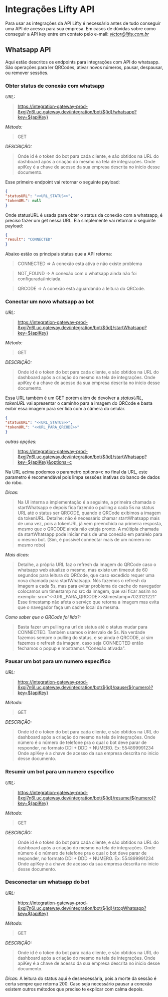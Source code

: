 # Integrações Lifty API #
Para usar as integrações da API Lifty é necessário antes de tudo conseguir uma API de acesso para sua empresa.
Em casos de dúvidas sobre como conseguir a API key entre em contato pelo e-mail: *victor@lifty.com.br*


## Whatsapp API ##
Aqui estão descritos os endpoints para integrações com API do whatsapp.
São operações para ler QRCodes, ativar novos números, pausar, despausar, ou remover sessões.

### Obter status de conexão com whatsapp ###

*URL:*
>https://integration-gateway-prod-8xgj7n6l.uc.gateway.dev/integration/bot/${id}/whatsapp?key=${apiKey}

*Método:*
>GET

*DESCRIÇÃO:*
>Onde id é o token do bot para cada cliente, e são obtidos na URL do dashboard após a criação do mesmo na tela de integrações.
Onde apiKey é a chave de acesso da sua empresa descrita no inicio desse documento.

Esse primeiro endpoint vai retornar o seguinte payload:
```json
{
"statusURL": "<<URL_STATUS>>",
"tokenURL": null
}
```

Onde statusURL é usada para obter o status da conexão com a whatsapp, é preciso fazer um get nessa URL.
Ela simplemente vai retornar o seguinte payload:
```json
{
"result": "CONNECTED"
}
```

Abaixo estão os principais status que a API retorna:
>CONNECTED => A conexão está ativa e não existe problema

>NOT_FOUND => A conexão com o whatsapp ainda não foi configurada/iniciada.

>QRCODE => A conexão está aguardando a leitura do QRCode.

### Conectar um novo whatsapp ao bot ###
*URL:*
>https://integration-gateway-prod-8xgj7n6l.uc.gateway.dev/integration/bot/${id}/startWhatsapp?key=${apiKey}

*Método:*
>GET

*DESCRIÇÃO:*
>Onde id é o token do bot para cada cliente, e são obtidos na URL do dashboard após a criação do mesmo na tela de integrações.
Onde apiKey é a chave de acesso da sua empresa descrita no inicio desse documento.

Essa URL também é um GET porém além de devolver a *statusURL*, *tokenURL* vai apresentar o caminho para a imagem do QRCode e basta exibir essa imagem para ser lida com a câmera do celular.
```json
{
"statusURL": "<<URL_STATUS>>",
"tokenURL": "<<URL_PARA_QRCODE>>"
}
```

*outras opções:*
>https://integration-gateway-prod-8xgj7n6l.uc.gateway.dev/integration/bot/${id}/startWhatsapp?key=${apiKey}&options=c

Na URL acima podemos o parametro options=c no final da URL, este parametro é recomendável pois limpa sessões inativas do banco de dados do robo.

*Dicas:*
>Na UI interna a implementação é a seguinte, a primeira chamada o startWhatsapp e depois fica fazendo o pulling a cada 5s na status URL até o status ser QRCODE, quando é QRCode exibimos a imagem da tokenURL.
Detalhe: não é necessário chamar startWhatsapp mais de uma vez, pois a tokenURL já vem preenchida na primeira resposta, mesmo que o QRCODE ainda não esteja pronto.
A múltipla chamada da startWhatsapp pode iniciar mais de uma conexão em paralelo para o mesmo bot. (Sim, é possível connectar mais de um número no mesmo robo)

*Mais dicas:*
>Detalhe, a própria URL faz o refresh da imagem do QRCode caso o whatsapp web atualize o mesmo, mas existe um timeout de 60 segundos para leitura do QRCode, que caso excedido requer uma nova chamada para startWhatsapp.
Nós fazemos o refresh da imagem a cada 5s, mas para evitar problema de cache do navegador colocamos um timestamp no src da imagem, que vai ficar assim no exemplo:
src="<<URL_PARA_QRCODE>>&timestamp=7023121221"
Esse timestamp não afeta o serviço que retorna a imagem mas evita que o navegador faça um cache local da mesma.

*Como saber que o QRCode foi lido?:*
>Basta fazer um pulling na url de status até o status mudar para CONNECTED. Também usamos o intervalo de 5s.
Na verdade fazemos sempre o pulling do status, e se ainda é QRCODE, aí sim fazemos o refresh da imagem, caso seja CONNECTED então fechamos o popup e mostramos "Conexão ativada".

### Pausar um bot para um numero especifico ###

*URL:*
>https://integration-gateway-prod-8xgj7n6l.uc.gateway.dev/integration/bot/${id}/pause/${numero}?key=${apiKey}

*Método:*
>GET

*DESCRIÇÃO:*
>Onde id é o token do bot para cada cliente, e são obtidos na URL do dashboard após a criação do mesmo na tela de integrações.
Onde número é o número de telefone pra o qual o bot deve parar de responder, no formato DDI + DDD + NUMERO. Ex: 554899991234
Onde apiKey é a chave de acesso da sua empresa descrita no inicio desse documento.

### Resumir um bot para um numero especifico ###

*URL:*
>https://integration-gateway-prod-8xgj7n6l.uc.gateway.dev/integration/bot/${id}/resume/${numero}?key=${apiKey}

*Método:*
>GET

*DESCRIÇÃO:*
>Onde id é o token do bot para cada cliente, e são obtidos na URL do dashboard após a criação do mesmo na tela de integrações.
Onde número é o número de telefone pra o qual o bot deve parar de responder, no formato DDI + DDD + NUMERO. Ex: 554899991234
Onde apiKey é a chave de acesso da sua empresa descrita no inicio desse documento.

### Desconectar um whatsapp do bot ###

*URL:*
>https://integration-gateway-prod-8xgj7n6l.uc.gateway.dev/integration/bot/${id}/stopWhatsapp?key=${apiKey}

*Método:*
>GET

*DESCRIÇÃO:*
>Onde id é o token do bot para cada cliente, e são obtidos na URL do dashboard após a criação do mesmo na tela de integrações.
Onde apiKey é a chave de acesso da sua empresa descrita no inicio desse documento.

*Dicas:*
A leitura do status aqui é desnecessária, pois a morte da sessão é certa sempre que retorna 200.
Caso seja necessário pausar a conexão existem outros métodos que preciso te explicar com calma depois.
